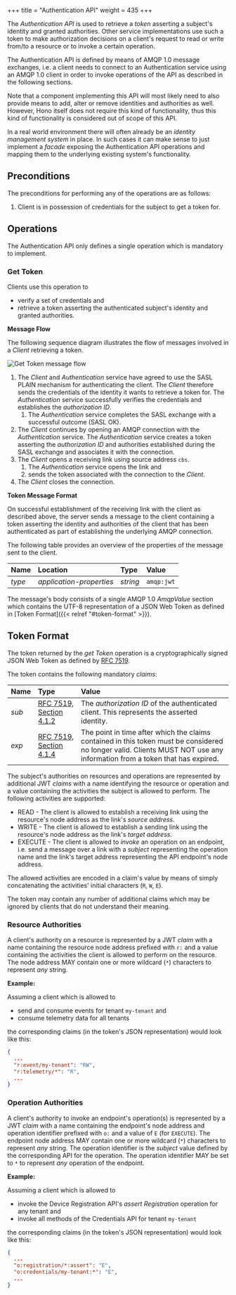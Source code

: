+++
title = "Authentication API"
weight = 435
+++

The *Authentication API* is used to retrieve a *token* asserting a subject's identity and granted authorities. Other service implementations use such a token to make authorization decisions on a client's request to read or write from/to a resource or to invoke a certain operation.
<!--more-->

The Authentication API is defined by means of AMQP 1.0 message exchanges, i.e. a client needs to connect to an Authentication service using an AMQP 1.0 client in order to invoke operations of the API as described in the following sections.

Note that a component implementing this API will most likely need to also provide means to add, alter or remove identities and authorities as well. However, Hono itself does not require this kind of functionality, thus this kind of functionality is considered out of scope of this API.

In a real world environment there will often already be an *identity management system* in place. In such cases it can make sense to just implement a *facade* exposing the Authentication API operations and mapping them to the underlying existing system's functionality.

## Preconditions

The preconditions for performing any of the operations are as follows:

1. Client is in possession of credentials for the subject to get a token for.

## Operations

The Authentication API only defines a single operation which is mandatory to implement.

### Get Token

Clients use this operation to

* verify a set of credentials and
* retrieve a token asserting the authenticated subject's identity and granted authorities.

**Message Flow**

The following sequence diagram illustrates the flow of messages involved in a *Client* retrieving a token.

![Get Token message flow](../get-token.png)

1. The *Client* and *Authentication* service have agreed to use the SASL PLAIN mechanism for authenticating the client. The *Client* therefore sends the credentials of the identity it wants to retrieve a token for. The *Authentication* service successfully verifies the credentials and establishes the *authorization ID*.
   1. The *Authentication* service completes the SASL exchange with a successful outcome (SASL OK).
1. The *Client* continues by opening an AMQP connection with the *Authentication* service. The *Authentication* service creates a token asserting the *authorization ID* and authorities established during the SASL exchange and associates it with the connection.
1. The *Client* opens a receiving link using source address `cbs`.
   1. The *Authentication* service opens the link and
   1. sends the token associated with the connection to the *Client*.
1. The *Client* closes the connection.

**Token Message Format**

On successful establishment of the receiving link with the client as described above, the server sends a message to the client containing a token asserting the identity and authorities of the client that has been authenticated as part of establishing the underlying AMQP connection.

The following table provides an overview of the properties of the message sent to the client.

| Name        | Location                 | Type     | Value       |
| :---------- | :----------------------- | :------- | :---------- |
| *type*      | *application-properties* | *string* | `amqp:jwt` |

The message's body consists of a single AMQP 1.0 *AmqpValue* section which contains the UTF-8 representation of a JSON Web Token as defined in [Token Format]({{< relref "#token-format" >}}).

## Token Format

The token returned by the *get Token* operation is a cryptographically signed JSON Web Token as defined by [RFC 7519](https://tools.ietf.org/html/rfc7519).

The token contains the following mandatory *claims*:

| Name        | Type          | Value                 |
| :---------- | :------------ | :-------------------- |
| *sub*       | [RFC 7519, Section 4.1.2](https://tools.ietf.org/html/rfc7519#section-4.1.2) | The *authorization ID* of the authenticated client. This represents the asserted identity. |
| *exp*       | [RFC 7519, Section 4.1.4](https://tools.ietf.org/html/rfc7519#section-4.1.4) | The point in time after which the claims contained in this token must be considered no longer valid. Clients MUST NOT use any information from a token that has expired. |

The subject's authorities on resources and operations are represented by additional JWT *claims* with a name identifying the resource or operation and a value containing the activities the subject is allowed to perform. The following activities are supported:

* READ - The client is allowed to establish a receiving link using the resource's node address as the link's *source address*.
* WRITE - The client is allowed to establish a sending link using the resource's node address as the link's *target address*.
* EXECUTE - The client is allowed to *invoke* an operation on an endpoint, i.e. send a message over a link with a *subject* representing the operation name and the link's target address representing the API endpoint's node address.

The allowed activities are encoded in a claim's value by means of simply concatenating the activities' initial characters (`R`, `W`, `E`).

The token may contain any number of additional claims which may be ignored by clients that do not understand their meaning.

### Resource Authorities

A client's authority on a resource is represented by a JWT *claim* with a name containing the resource node address prefixed with `r:` and a value containing the activities the client is allowed to perform on the resource. The node address MAY contain one or more wildcard (`*`) characters to represent *any* string.

**Example:**

Assuming a client which is allowed to

* send and consume events for tenant `my-tenant` and
* consume telemetry data for all tenants

the corresponding claims (in the token's JSON representation) would look like this:

~~~json
{
  ...
  "r:event/my-tenant": "RW",
  "r:telemetry/*": "R",
  ...
}
~~~

### Operation Authorities

A client's authority to invoke an endpoint's operation(s) is represented by a JWT *claim* with a name containing the endpoint's node address and operation identifier prefixed with `o:` and a value of `E` (for `EXECUTE`). The endpoint node address MAY contain one or more wildcard (`*`) characters to represent *any* string. The operation identifier is the *subject* value defined by the corresponding API for the operation. The operation identifier MAY be set to `*` to represent *any* operation of the endpoint.

**Example:**

Assuming a client which is allowed to

* invoke the Device Registration API's *assert Registration* operation for any tenant and
* invoke all methods of the Credentials API for tenant `my-tenant`

the corresponding claims (in the token's JSON representation) would look like this:

~~~json
{
  ...
  "o:registration/*:assert": "E",
  "o:credentials/my-tenant:*": "E",
  ...
}
~~~

